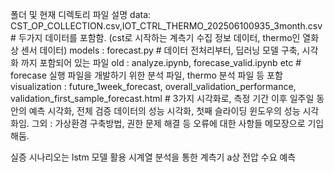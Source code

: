 
폴더 및 현재 디렉토리 파일 설명
data: CST_OP_COLLECTION.csv,IOT_CTRL_THERMO_202506100935_3month.csv # 두가지 데이터를 포함함. (cst로 시작하는 계측기 수집 정보 데이터, thermo인 열화상 센서 데이터)
models : forecast.py # 데이터 전처리부터, 딥러닝 모델 구축, 시각화 까지 포함되어 있는 파일
old : analyze.ipynb, forecase_valid.ipynb etc # forecase 실행 파일을 개발하기 위한 분석 파일, thermo 분석 파일 등 포함
visualization : future_1week_forecast, overall_validation_performance, validation_first_sample_forecast.html # 3가지 시각화로, 측정 기간 이후 일주일 동안의 예측 시각화, 전체 검증 데이터의 성능 시각화, 첫째 슬라이딩 윈도우의 성능 시각화임.
그외 : 가상환경 구축방법, 권한 문제 해결 등 오류에 대한 사항들 메모장으로 기입해둠.

실증 시나리오는 lstm 모델 활용 시계열 분석을 통한 계측기 a상 전압 수요 예측
